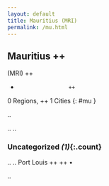```yaml
---
layout: default
title: Mauritius (MRI)
permalink: /mu.html
---
```



## Mauritius   ++
(MRI)  ++
-                     ++
0 Regions, ++
1 Cities
{: #mu }

.. 




.. 
.. 


### Uncategorized _(1)_{:.count}


..
..
Port Louis  ++
 ++
•




.. 
 
